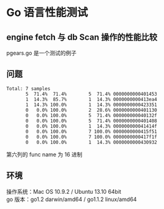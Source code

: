 Go 语言性能测试
===========

engine fetch 与 db Scan 操作的性能比较
-------------
pgears.go 是一个测试的例子

问题
-------------
```
Total: 7 samples
       5  71.4%  71.4%        5  71.4% 0000000000401453
       1  14.3%  85.7%        1  14.3% 0000000000413ea4
       1  14.3% 100.0%        1  14.3% 0000000000423351
       0   0.0% 100.0%        2  28.6% 0000000000401130
       0   0.0% 100.0%        5  71.4% 000000000040132f
       0   0.0% 100.0%        5  71.4% 0000000000401408
       0   0.0% 100.0%        1  14.3% 000000000041414f
       0   0.0% 100.0%        7 100.0% 0000000000415f51
       0   0.0% 100.0%        7 100.0% 0000000000417f1f
       0   0.0% 100.0%        1  14.3% 0000000000430932
```
第六列的 func name 为 16 进制

环境
-------------
操作系统：Mac OS 10.9.2 / Ubuntu 13.10 64bit  
go 版本：go1.2 darwin/amd64 / go1.1.2 linux/amd64  